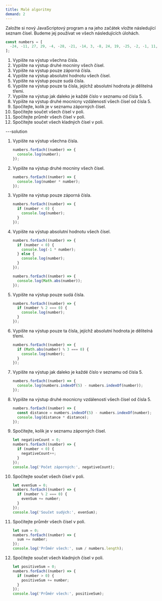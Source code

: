 ```yaml
---
title: Malé algoritmy
demand: 2
---
```


Založte si nový JavaScriptový program a na jeho začátek vložte následující seznam čísel. Budeme jej používat ve všech následujících úlohách.

<!-- prettier-ignore -->
```js
const numbers = [
  -24, -11, 27, 29, -4, -28, -21, -14, 3, -8, 24, 19, -25, -2, -1, 11, 32, -31, 5
];
```

1. Vypište na výstup všechna čísla.
1. Vypište na výstup druhé mocniny všech čísel.
1. Vypište na výstup pouze záporná čísla.
1. Vypište na výstup absolutní hodnotu všech čísel.
1. Vypište na výstup pouze sudá čísla.
1. Vypište na výstup pouze ta čísla, jejíchž absolutní hodnota je dělitelná třemi.
1. Vypište na výstup jak daleko je každé číslo v seznamu od čísla 5.
1. Vypište na výstup druhé mocnicny vzdáleností všech čísel od čísla 5.
1. Spočítejte, kolik je v seznamu záporných čísel.
1. Spočítejte součet všech čísel v poli.
1. Spočítejte průměr všech čísel v poli.
1. Spočítejte součet všech kladných čísel v poli.

---solution

1. Vypište na výstup všechna čísla.
   ```js
   numbers.forEach((number) => {
     console.log(number);
   });
   ```
1. Vypište na výstup druhé mocniny všech čísel.

   ```js
   numbers.forEach((number) => {
     console.log(number * number);
   });
   ```

1. Vypište na výstup pouze záporná čísla.

   ```js
   numbers.forEach((number) => {
     if (number < 0) {
       console.log(number);
     }
   });
   ```

1. Vypište na výstup absolutní hodnotu všech čísel.

   ```js
   numbers.forEach((number) => {
     if (number < 0) {
       console.log(-1 * number);
     } else {
       console.log(number);
     }
   });
   ```

   ```js
   numbers.forEach((number) => {
     console.log(Math.abs(number));
   });
   ```

1. Vypište na výstup pouze sudá čísla.

   ```js
   numbers.forEach((number) => {
     if (number % 2 === 0) {
       console.log(number);
     }
   });
   ```

1. Vypište na výstup pouze ta čísla, jejíchž absolutní hodnota je dělitelná třemi.

   ```js
   numbers.forEach((number) => {
     if (Math.abs(number) % 3 === 0) {
       console.log(number);
     }
   });
   ```

1. Vypište na výstup jak daleko je každé číslo v seznamu od čísla 5.

   ```js
   numbers.forEach((number) => {
     console.log(numbers.indexOf(5) - numbers.indexOf(number));
   });
   ```

1. Vypište na výstup druhé mocnicny vzdáleností všech čísel od čísla 5.

   ```js
   numbers.forEach((number) => {
     const distance = numbers.indexOf(5) - numbers.indexOf(number);
     console.log(distance * distance);
   });
   ```

1. Spočítejte, kolik je v seznamu záporných čísel.

   ```js
   let negativeCount = 0;
   numbers.forEach((number) => {
     if (number < 0) {
       negativeCount++;
     }
   });
   console.log('Počet záporných:', negativeCount);
   ```

1. Spočítejte součet všech čísel v poli.

   ```js
   let evenSum = 0;
   numbers.forEach((number) => {
     if (number % 2 === 0) {
       evenSum += number;
     }
   });
   console.log('Součet sudých:', evenSum);
   ```

1. Spočítejte průměr všech čísel v poli.

   ```js
   let sum = 0;
   numbers.forEach((number) => {
     sum += number;
   });
   console.log('Průměr všech:', sum / numbers.length);
   ```

1. Spočítejte součet všech kladných čísel v poli.

   ```js
   let positiveSum = 0;
   numbers.forEach((number) => {
     if (number > 0) {
       positiveSum += number;
     }
   });
   console.log('Průměr všech:', positiveSum);
   ```
